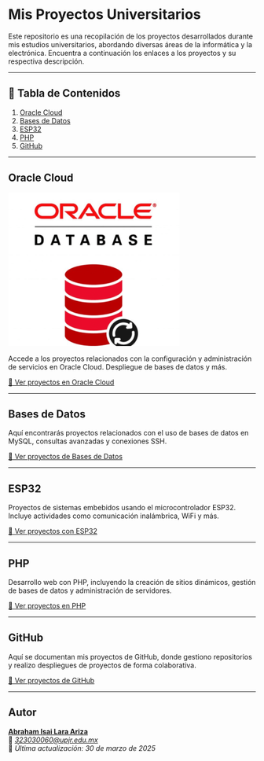 #  Mis Proyectos Universitarios

Este repositorio es una recopilación de los proyectos desarrollados durante mis estudios universitarios, abordando diversas áreas de la informática y la electrónica. Encuentra a continuación los enlaces a los proyectos y su respectiva descripción.

---

## 🔹 Tabla de Contenidos

1. [Oracle Cloud](#oracle-cloud)
2. [Bases de Datos](#bases-de-datos)
3. [ESP32](#esp32)
4. [PHP](#php)
5. [GitHub](#github)


---

## Oracle Cloud

![Oracle Cloud](oracle.png)


Accede a los proyectos relacionados con la configuración y administración de servicios en Oracle Cloud. Despliegue de bases de datos y más.

[🔗 Ver proyectos en Oracle Cloud](https://github.com/ahmAriza01/My-university-work.md/blob/main/Oracle%20Cloud/README.md)

---

##  Bases de Datos

Aquí encontrarás proyectos relacionados con el uso de bases de datos en MySQL, consultas avanzadas y conexiones SSH.

[🔗 Ver proyectos de Bases de Datos](https://github.com/ahmAriza01/My-university-work.md/blob/main/Base%20de%20Datos/README.md)

---

##  ESP32

Proyectos de sistemas embebidos usando el microcontrolador ESP32. Incluye actividades como comunicación inalámbrica, WiFi y más.

[🔗 Ver proyectos con ESP32](https://github.com/ahmAriza01/My-university-work.md/blob/main/Actividades%20con%20ESP32/README.md)

---

##  PHP

Desarrollo web con PHP, incluyendo la creación de sitios dinámicos, gestión de bases de datos y administración de servidores.

[🔗 Ver proyectos en PHP](https://github.com/ahmAriza01/My-university-work.md/blob/main/Actividades%20de%20PHP/README.md)

---

##  GitHub

Aquí se documentan mis proyectos de GitHub, donde gestiono repositorios y realizo despliegues de proyectos de forma colaborativa.

[🔗 Ver proyectos de GitHub](https://github.com/ahmAriza01/My-university-work.md/blob/main/Github/README.md)

---

##  Autor

**[Abraham Isai Lara Ariza](https://github.com/ahmAriza01)**  
📧 *323030060@upjr.edu.mx*  
📅 *Última actualización: 30 de marzo de 2025*
